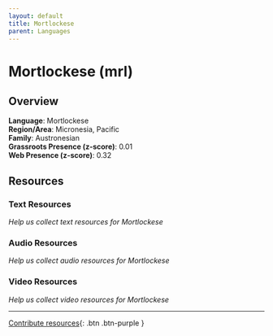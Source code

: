 ```yaml
---
layout: default
title: Mortlockese
parent: Languages
---
```


# Mortlockese (mrl)

## Overview

**Language**: Mortlockese  
**Region/Area**: Micronesia, Pacific  
**Family**: Austronesian  
**Grassroots Presence (z-score)**: 0.01  
**Web Presence (z-score)**: 0.32  

## Resources

### Text Resources
*Help us collect text resources for Mortlockese*

### Audio Resources
*Help us collect audio resources for Mortlockese*

### Video Resources
*Help us collect video resources for Mortlockese*

---

[Contribute resources](https://forms.office.com/e/1SfLJx3u1r){: .btn .btn-purple }
